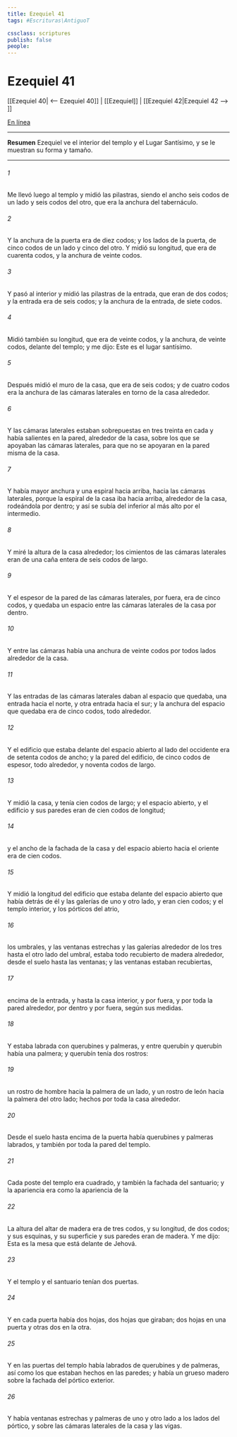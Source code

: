```yaml
---
title: Ezequiel 41
tags: #Escrituras\AntiguoT

cssclass: scriptures
publish: false
people:
---
```


# Ezequiel 41
[[Ezequiel 40| <-- Ezequiel 40]] | [[Ezequiel]] | [[Ezequiel 42|Ezequiel 42 --> ]]

[En línea](https://churchofjesuschrist.org/study/scriptures/ot/ezek/41?lang=spa)

---
__Resumen__
Ezequiel ve el interior del templo y el Lugar Santísimo, y se le muestran su forma y tamaño.

---
###### 1 
Me llevó luego al templo y midió las pilastras, siendo el ancho seis codos de un lado y seis codos del otro, que era la anchura del tabernáculo.

###### 2 
Y la anchura de la puerta era de diez codos; y los lados de la puerta, de cinco codos de un lado y cinco del otro. Y midió su longitud, que era de cuarenta codos, y la anchura de veinte codos.

###### 3 
Y pasó al interior y midió las pilastras de la entrada, que eran de dos codos; y la entrada era de seis codos; y la anchura de la entrada, de siete codos.

###### 4 
Midió también su longitud, que era de veinte codos, y la anchura, de veinte codos, delante del templo; y me dijo: Este es el lugar santísimo.

###### 5 
Después midió el muro de la casa, que era de seis codos; y de cuatro codos era la anchura de las cámaras laterales en torno de la casa alrededor.

###### 6 
Y las cámaras laterales estaban sobrepuestas en tres  treinta en cada  y había salientes en la pared, alrededor de la casa, sobre los que se apoyaban las cámaras laterales, para que no se apoyaran en la pared misma de la casa.

###### 7 
Y había mayor anchura y una espiral hacia arriba, hacia las cámaras laterales, porque la espiral de la casa iba hacia arriba, alrededor de la casa, rodeándola por dentro; y así se subía del  inferior al más alto por el  intermedio.

###### 8 
Y miré la altura de la casa alrededor; los cimientos de las cámaras laterales eran de una caña entera de seis codos de largo.

###### 9 
Y el espesor de la pared de las cámaras laterales, por fuera, era de cinco codos, y quedaba un espacio entre las cámaras laterales de la casa por dentro.

###### 10 
Y entre las cámaras había una anchura de veinte codos por todos lados alrededor de la casa.

###### 11 
Y las entradas de las cámaras laterales daban al espacio que quedaba, una entrada hacia el norte, y otra entrada hacia el sur; y la anchura del espacio que quedaba era de cinco codos, todo alrededor.

###### 12 
Y el edificio que estaba delante del espacio abierto al lado del occidente era de setenta codos de ancho; y la pared del edificio, de cinco codos de espesor, todo alrededor, y noventa codos de largo.

###### 13 
Y midió la casa, y tenía cien codos de largo; y el espacio abierto, y el edificio y sus paredes eran de cien codos de longitud;

###### 14 
y el ancho de la fachada de la casa y del espacio abierto hacia el oriente era de cien codos.

###### 15 
Y midió la longitud del edificio que estaba delante del espacio abierto que había detrás de él y las galerías de uno y otro lado, y eran cien codos; y el templo interior, y los pórticos del atrio,

###### 16 
los umbrales, y las ventanas estrechas y las galerías alrededor de los tres  hasta el otro lado del umbral, estaba todo recubierto de madera alrededor, desde el suelo hasta las ventanas; y las ventanas  estaban recubiertas,

###### 17 
encima de la entrada, y hasta la casa interior, y por fuera, y por toda la pared alrededor, por dentro y por fuera, según sus medidas.

###### 18 
Y estaba labrada con querubines y palmeras, y entre querubín y querubín había una palmera; y  querubín tenía dos rostros:

###### 19 
un rostro de hombre hacia la palmera de un lado, y un rostro de león hacia la palmera del otro lado; hechos por toda la casa alrededor.

###### 20 
Desde el suelo hasta encima de la puerta había querubines y palmeras labrados, y también por toda la pared del templo.

###### 21 
Cada poste del templo era cuadrado, y también la fachada del santuario; y la apariencia  era como la apariencia de la 

###### 22 
La altura del altar de madera era de tres codos, y su longitud, de dos codos; y sus esquinas, y su superficie y sus paredes eran de madera. Y me dijo: Esta es la mesa que está delante de Jehová.

###### 23 
Y el templo y el santuario tenían dos puertas.

###### 24 
Y en cada puerta había dos hojas, dos hojas que giraban; dos hojas en una puerta y otras dos en la otra.

###### 25 
Y en las puertas del templo había labrados de querubines y de palmeras, así como los que estaban hechos en las paredes; y había un grueso madero sobre la fachada del pórtico exterior.

###### 26 
Y había ventanas estrechas y palmeras de uno y otro lado a los lados del pórtico, y sobre las cámaras laterales de la casa y las vigas.

